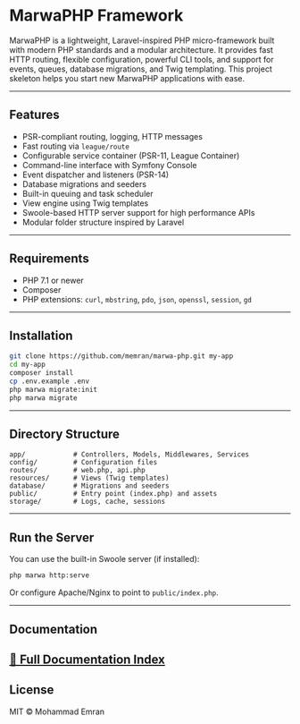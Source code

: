 # MarwaPHP Framework

MarwaPHP is a lightweight, Laravel-inspired PHP micro-framework built with modern PHP standards and a modular architecture. It provides fast HTTP routing, flexible configuration, powerful CLI tools, and support for events, queues, database migrations, and Twig templating. This project skeleton helps you start new MarwaPHP applications with ease.

---

## Features

- PSR-compliant routing, logging, HTTP messages
- Fast routing via `league/route`
- Configurable service container (PSR-11, League Container)
- Command-line interface with Symfony Console
- Event dispatcher and listeners (PSR-14)
- Database migrations and seeders
- Built-in queuing and task scheduler
- View engine using Twig templates
- Swoole-based HTTP server support for high performance APIs
- Modular folder structure inspired by Laravel

---

## Requirements

- PHP 7.1 or newer
- Composer
- PHP extensions: `curl`, `mbstring`, `pdo`, `json`, `openssl`, `session`, `gd`

---

## Installation

```bash
git clone https://github.com/memran/marwa-php.git my-app
cd my-app
composer install
cp .env.example .env
php marwa migrate:init
php marwa migrate
```

---

## Directory Structure

```
app/            # Controllers, Models, Middlewares, Services
config/         # Configuration files
routes/         # web.php, api.php
resources/      # Views (Twig templates)
database/       # Migrations and seeders
public/         # Entry point (index.php) and assets
storage/        # Logs, cache, sessions
```

---

## Run the Server

You can use the built-in Swoole server (if installed):

```bash
php marwa http:serve
```

Or configure Apache/Nginx to point to `public/index.php`.

---

## Documentation

[📘 Full Documentation Index](./docs/index.md)
---

## License

MIT © Mohammad Emran
